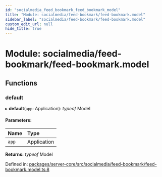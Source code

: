 ```yaml
---
id: "socialmedia_feed_bookmark_feed_bookmark_model"
title: "Module: socialmedia/feed-bookmark/feed-bookmark.model"
sidebar_label: "socialmedia/feed-bookmark/feed-bookmark.model"
custom_edit_url: null
hide_title: true
---
```


# Module: socialmedia/feed-bookmark/feed-bookmark.model

## Functions

### default

▸ **default**(`app`: Application): *typeof* Model

#### Parameters:

Name | Type |
:------ | :------ |
`app` | Application |

**Returns:** *typeof* Model

Defined in: [packages/server-core/src/socialmedia/feed-bookmark/feed-bookmark.model.ts:8](https://github.com/xr3ngine/xr3ngine/blob/673ad6a5f/packages/server-core/src/socialmedia/feed-bookmark/feed-bookmark.model.ts#L8)
